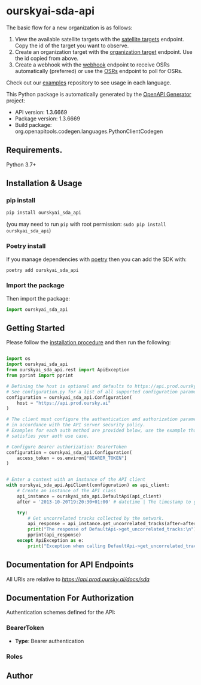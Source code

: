 # ourskyai-sda-api
The basic flow for a new organization is as follows:
1. View the available satellite targets with the [satellite targets](#tag/satellite-targets/GET/v1/satellite-targets) endpoint. Copy the id of the target you want to observe.
2. Create an organization target with the [organization target](#tag/organization-targets/GET/v1/organization-targets) endpoint. Use the id copied from above.
3. Create a webhook with the [webhook](#tag/webhooks/POST/v1/communications/webhook) endpoint to receive OSRs automatically (preferred) or use the [OSRs](#tag/observation-sequence-results/GET/v1/observation-sequence-results) endpoint to poll for OSRs.

Check out our [examples](https://github.com/ourskyai/oursky-examples) repository to see usage in each language.

This Python package is automatically generated by the [OpenAPI Generator](https://openapi-generator.tech) project:

- API version: 1.3.6669
- Package version: 1.3.6669
- Build package: org.openapitools.codegen.languages.PythonClientCodegen

## Requirements.

Python 3.7+

## Installation & Usage
### pip install

```sh
pip install ourskyai_sda_api
```
(you may need to run `pip` with root permission: `sudo pip install ourskyai_sda_api`)

### Poetry install
If you manage dependencies with [poetry](https://python-poetry.org/) then you can add the SDK with:

```sh
poetry add ourskyai_sda_api
```

### Import the package

Then import the package:
```python
import ourskyai_sda_api
```

## Getting Started

Please follow the [installation procedure](#installation--usage) and then run the following:

```python

import os
import ourskyai_sda_api
from ourskyai_sda_api.rest import ApiException
from pprint import pprint

# Defining the host is optional and defaults to https://api.prod.oursky.ai
# See configuration.py for a list of all supported configuration parameters.
configuration = ourskyai_sda_api.Configuration(
    host = "https://api.prod.oursky.ai"
)

# The client must configure the authentication and authorization parameters
# in accordance with the API server security policy.
# Examples for each auth method are provided below, use the example that
# satisfies your auth use case.

# Configure Bearer authorization: BearerToken
configuration = ourskyai_sda_api.Configuration(
    access_token = os.environ["BEARER_TOKEN"]
)


# Enter a context with an instance of the API client
with ourskyai_sda_api.ApiClient(configuration) as api_client:
    # Create an instance of the API class
    api_instance = ourskyai_sda_api.DefaultApi(api_client)
    after = '2013-10-20T19:20:30+01:00' # datetime | The timestamp to get the next page of results. Defaults to the 1 day prior to the current UTC time. (optional)

    try:
        # Get uncorrelated tracks collected by the network.
        api_response = api_instance.get_uncorrelated_tracks(after=after)
        print("The response of DefaultApi->get_uncorrelated_tracks:\n")
        pprint(api_response)
    except ApiException as e:
        print("Exception when calling DefaultApi->get_uncorrelated_tracks: %s\n" % e)

```

## Documentation for API Endpoints

All URIs are relative to *https://api.prod.oursky.ai/docs/sda*

<a id="documentation-for-authorization"></a>
## Documentation For Authorization


Authentication schemes defined for the API:
<a id="BearerToken"></a>
### BearerToken

- **Type**: Bearer authentication

<a id="Roles"></a>
### Roles



## Author


